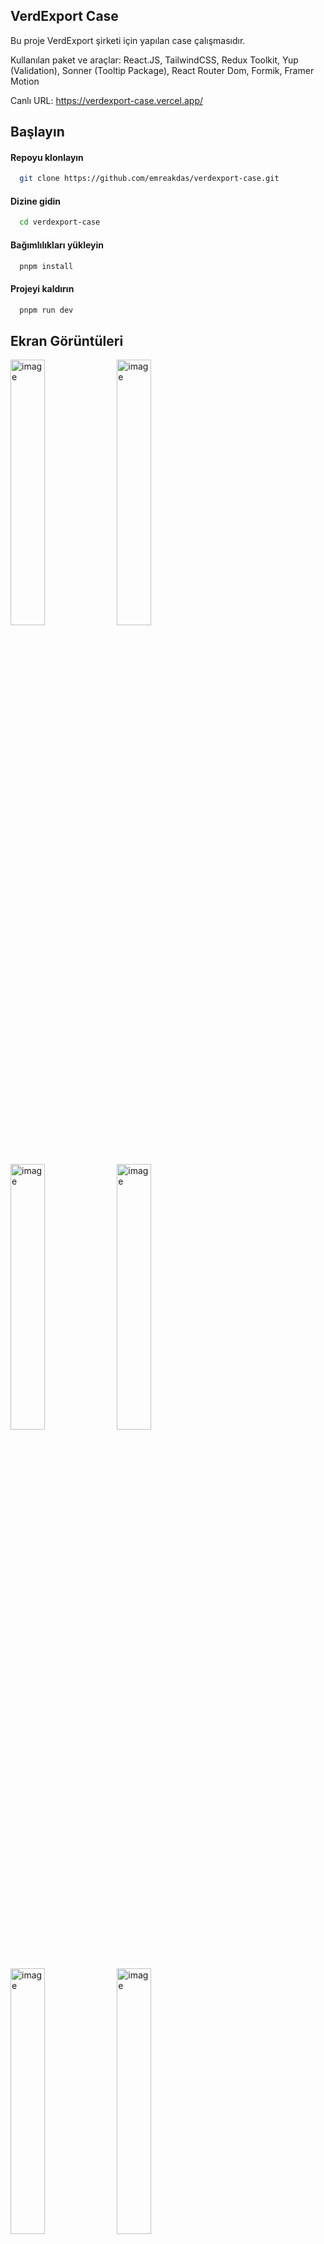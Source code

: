 
## VerdExport Case

Bu proje VerdExport şirketi için yapılan case çalışmasıdır.

Kullanılan paket ve araçlar: React.JS, TailwindCSS, Redux Toolkit, Yup (Validation), Sonner (Tooltip Package), React Router Dom, Formik, Framer Motion

Canlı URL: https://verdexport-case.vercel.app/


## Başlayın 

#### Repoyu klonlayın

```bash 
  git clone https://github.com/emreakdas/verdexport-case.git
```
    

#### Dizine gidin

```bash 
  cd verdexport-case
```

#### Bağımlılıkları yükleyin

```bash 
  pnpm install
```

#### Projeyi kaldırın

```bash 
  pnpm run dev
```
## Ekran Görüntüleri
<img width="33%" alt="image" src="https://github.com/emreakdas/verdexport-case/assets/29312582/9f4c8739-96d7-4b19-9b38-8230680d7763">
<img width="33%" alt="image" src="https://github.com/emreakdas/verdexport-case/assets/29312582/59a24f96-d204-446e-a774-794ffaf7c46d">
<img width="33%" alt="image" src="https://github.com/emreakdas/verdexport-case/assets/29312582/e5976a99-2a22-47c8-b398-695108214ede">
<img width="33%" alt="image" src="https://github.com/emreakdas/verdexport-case/assets/29312582/aab78441-f2fe-43e9-8edc-769323751372">
<img width="33%" alt="image" src="https://github.com/emreakdas/verdexport-case/assets/29312582/88d80bfb-be6e-4f39-a1c3-18e8342d708d">
<img width="33%" alt="image" src="https://github.com/emreakdas/verdexport-case/assets/29312582/f792c2bb-5141-4764-85aa-4f0949ff130c">